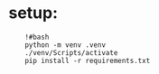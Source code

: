 # setup:
```shell
    !#bash
    python -m venv .venv
    ./venv/Scripts/activate
    pip install -r requirements.txt
```